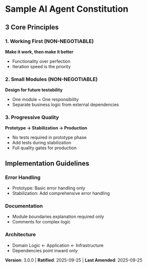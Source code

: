 # Sample AI Agent Constitution

## 3 Core Principles

### 1. Working First (NON-NEGOTIABLE)
**Make it work, then make it better**
- Functionality over perfection
- Iteration speed is the priority

### 2. Small Modules (NON-NEGOTIABLE)  
**Design for future testability**
- One module = One responsibility
- Separate business logic from external dependencies

### 3. Progressive Quality
**Prototype → Stabilization → Production**
- No tests required in prototype phase
- Add tests during stabilization
- Full quality gates for production

## Implementation Guidelines

### Error Handling
- Prototype: Basic error handling only
- Stabilization: Add comprehensive error handling

### Documentation
- Module boundaries explanation required only
- Comments for complex logic

### Architecture
- Domain Logic ← Application ← Infrastructure
- Dependencies point inward only

**Version**: 3.0.0 | **Ratified**: 2025-09-25 | **Last Amended**: 2025-09-25